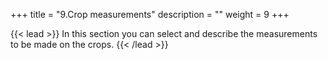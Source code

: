 +++
title = "9.Crop measurements"
description = ""
weight = 9
+++

{{< lead >}}
In this section you can select and describe the measurements to be made on the crops.
{{< /lead >}}

